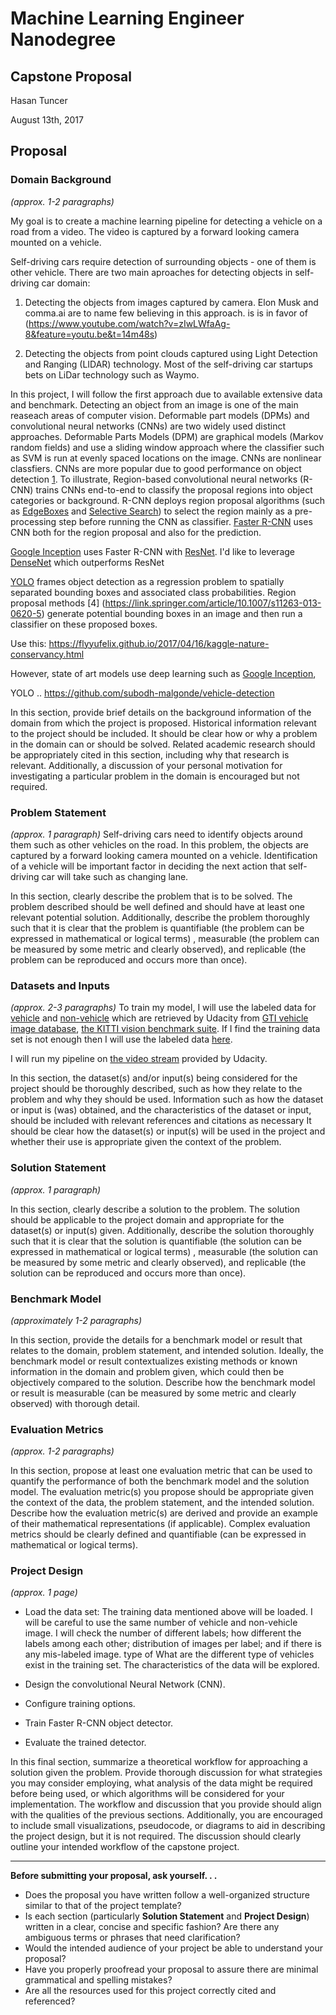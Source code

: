 # Machine Learning Engineer Nanodegree
## Capstone Proposal
Hasan Tuncer

August 13th, 2017

## Proposal

### Domain Background
_(approx. 1-2 paragraphs)_

My goal is to create a machine learning pipeline for detecting a vehicle on a road from a video. The video is captured by a forward looking camera mounted on a vehicle.

Self-driving cars require detection of surrounding objects - one of them is other vehicle. There are two main aproaches for detecting objects in self-driving car domain:

1) Detecting the objects from images captured by camera. Elon Musk and comma.ai are to name few believing in this approach. is  is in favor of (https://www.youtube.com/watch?v=zIwLWfaAg-8&feature=youtu.be&t=14m48s)

2) Detecting the objects from point clouds captured using Light Detection and Ranging (LIDAR) technology. Most of the self-driving car startups bets on LiDar technology such as Waymo. 

In this project, I will follow the first approach due to available extensive data and benchmark. Detecting an object from an image is one of the main reaseach areas of computer vision. Deformable part models (DPMs) and convolutional neural networks (CNNs) are two widely used distinct approaches.   Deformable Parts Models (DPM) are graphical models (Markov random fields) and use a sliding window approach where the classifier such as SVM is run at evenly spaced locations on the image. CNNs are nonlinear classfiers. CNNs are more popular due to good performance on object detection [1](https://arxiv.org/pdf/1409.5403.pdf). To illustrate,  Region-based convolutional neural networks (R-CNN) [](https://arxiv.org/abs/1311.2524) trains CNNs end-to-end to classify the proposal regions into object categories or background. R-CNN deploys region proposal algorithms (such as [EdgeBoxes](https://www.microsoft.com/en-us/research/publication/edge-boxes-locating-object-proposals-from-edges/) and [Selective Search](https://www.koen.me/research/pub/vandesande-iccv2011.pdf)) to select the region  mainly as a pre-processing step before running the CNN as classifier. [Faster R-CNN](https://arxiv.org/pdf/1506.01497.pdf) 
uses CNN both for the region proposal and also for the prediction.

[Google Inception](https://arxiv.org/abs/1409.4842) uses Faster R-CNN with [ResNet](https://arxiv.org/abs/1512.03385). I'd like to leverage [DenseNet](https://arxiv.org/pdf/1608.06993.pdf) which outperforms ResNet 



[YOLO](https://arxiv.org/abs/1506.02640) frames object detection as a regression problem to spatially separated bounding boxes and associated class probabilities.  Region proposal methods [4] (https://link.springer.com/article/10.1007/s11263-013-0620-5) generate potential bounding boxes in an image and then run a classifier on these proposed boxes.

Use this: https://flyyufelix.github.io/2017/04/16/kaggle-nature-conservancy.html

However, state of art models use deep learning such as [Google Inception](https://arxiv.org/abs/1409.4842), 

YOLO .. https://github.com/subodh-malgonde/vehicle-detection

In this section, provide brief details on the background information of the domain from which the project is proposed. Historical information relevant to the project should be included. It should be clear how or why a problem in the domain can or should be solved. Related academic research should be appropriately cited in this section, including why that research is relevant. Additionally, a discussion of your personal motivation for investigating a particular problem in the domain is encouraged but not required.

### Problem Statement
_(approx. 1 paragraph)_
Self-driving cars need to identify objects around them such as other vehicles on the road. In this problem, the objects are captured by a forward looking camera mounted on a vehicle. Identification of a vehicle will be important factor in deciding the next action that self-driving car will take such as changing lane.

In this section, clearly describe the problem that is to be solved. The problem described should be well defined and should have at least one relevant potential solution. Additionally, describe the problem thoroughly such that it is clear that the problem is quantifiable (the problem can be expressed in mathematical or logical terms) , measurable (the problem can be measured by some metric and clearly observed), and replicable (the problem can be reproduced and occurs more than once).



### Datasets and Inputs
_(approx. 2-3 paragraphs)_
To train my model, I will use the labeled data for [vehicle](https://s3.amazonaws.com/udacity-sdc/Vehicle_Tracking/vehicles.zip) and [non-vehicle](https://s3.amazonaws.com/udacity-sdc/Vehicle_Tracking/non-vehicles.zip) which are retrieved by Udacity from  [GTI vehicle image database](http://www.gti.ssr.upm.es/data/Vehicle_database.html), [the KITTI vision benchmark suite](http://www.cvlibs.net/datasets/kitti/). If I find the training data set is not enough then I will use the labeled data [here](https://github.com/udacity/self-driving-car/tree/master/annotations).

I will run my pipeline on [the video stream](https://github.com/udacity/CarND-Vehicle-Detection/blob/master/project_video.mp4) provided by Udacity.

In this section, the dataset(s) and/or input(s) being considered for the project should be thoroughly described, such as how they relate to the problem and why they should be used. Information such as how the dataset or input is (was) obtained, and the characteristics of the dataset or input, should be included with relevant references and citations as necessary It should be clear how the dataset(s) or input(s) will be used in the project and whether their use is appropriate given the context of the problem.

### Solution Statement
_(approx. 1 paragraph)_

In this section, clearly describe a solution to the problem. The solution should be applicable to the project domain and appropriate for the dataset(s) or input(s) given. Additionally, describe the solution thoroughly such that it is clear that the solution is quantifiable (the solution can be expressed in mathematical or logical terms) , measurable (the solution can be measured by some metric and clearly observed), and replicable (the solution can be reproduced and occurs more than once).

### Benchmark Model
_(approximately 1-2 paragraphs)_

In this section, provide the details for a benchmark model or result that relates to the domain, problem statement, and intended solution. Ideally, the benchmark model or result contextualizes existing methods or known information in the domain and problem given, which could then be objectively compared to the solution. Describe how the benchmark model or result is measurable (can be measured by some metric and clearly observed) with thorough detail.

### Evaluation Metrics
_(approx. 1-2 paragraphs)_

In this section, propose at least one evaluation metric that can be used to quantify the performance of both the benchmark model and the solution model. The evaluation metric(s) you propose should be appropriate given the context of the data, the problem statement, and the intended solution. Describe how the evaluation metric(s) are derived and provide an example of their mathematical representations (if applicable). Complex evaluation metrics should be clearly defined and quantifiable (can be expressed in mathematical or logical terms).

### Project Design
_(approx. 1 page)_


* Load the data set: The training data mentioned above will be loaded. I will be careful to use the same number of vehicle and non-vehicle image. I will check the number of different labels; how different the labels among each other; distribution of images per label; and  if there is any mis-labeled image.
type of What are the different type of vehicles exist in the training set. The characteristics of the data will be explored. 

* Design the convolutional Neural Network (CNN).

* Configure training options.

* Train Faster R-CNN object detector.
* Evaluate the trained detector.

In this final section, summarize a theoretical workflow for approaching a solution given the problem. Provide thorough discussion for what strategies you may consider employing, what analysis of the data might be required before being used, or which algorithms will be considered for your implementation. The workflow and discussion that you provide should align with the qualities of the previous sections. Additionally, you are encouraged to include small visualizations, pseudocode, or diagrams to aid in describing the project design, but it is not required. The discussion should clearly outline your intended workflow of the capstone project.

-----------

**Before submitting your proposal, ask yourself. . .**

- Does the proposal you have written follow a well-organized structure similar to that of the project template?
- Is each section (particularly **Solution Statement** and **Project Design**) written in a clear, concise and specific fashion? Are there any ambiguous terms or phrases that need clarification?
- Would the intended audience of your project be able to understand your proposal?
- Have you properly proofread your proposal to assure there are minimal grammatical and spelling mistakes?
- Are all the resources used for this project correctly cited and referenced?

